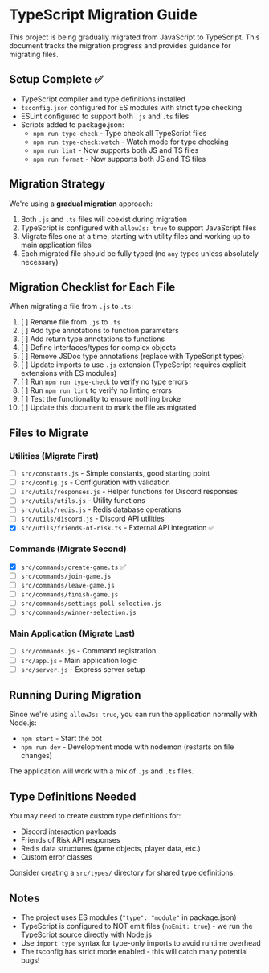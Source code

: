 # TypeScript Migration Guide

This project is being gradually migrated from JavaScript to TypeScript. This document tracks the migration progress and provides guidance for migrating files.

## Setup Complete ✅

- TypeScript compiler and type definitions installed
- `tsconfig.json` configured for ES modules with strict type checking
- ESLint configured to support both `.js` and `.ts` files
- Scripts added to package.json:
  - `npm run type-check` - Type check all TypeScript files
  - `npm run type-check:watch` - Watch mode for type checking
  - `npm run lint` - Now supports both JS and TS files
  - `npm run format` - Now supports both JS and TS files

## Migration Strategy

We're using a **gradual migration** approach:
1. Both `.js` and `.ts` files will coexist during migration
2. TypeScript is configured with `allowJs: true` to support JavaScript files
3. Migrate files one at a time, starting with utility files and working up to main application files
4. Each migrated file should be fully typed (no `any` types unless absolutely necessary)

## Migration Checklist for Each File

When migrating a file from `.js` to `.ts`:

1. [ ] Rename file from `.js` to `.ts`
2. [ ] Add type annotations to function parameters
3. [ ] Add return type annotations to functions
4. [ ] Define interfaces/types for complex objects
5. [ ] Remove JSDoc type annotations (replace with TypeScript types)
6. [ ] Update imports to use `.js` extension (TypeScript requires explicit extensions with ES modules)
7. [ ] Run `npm run type-check` to verify no type errors
8. [ ] Run `npm run lint` to verify no linting errors
9. [ ] Test the functionality to ensure nothing broke
10. [ ] Update this document to mark the file as migrated

## Files to Migrate

### Utilities (Migrate First)
- [ ] `src/constants.js` - Simple constants, good starting point
- [ ] `src/config.js` - Configuration with validation
- [ ] `src/utils/responses.js` - Helper functions for Discord responses
- [ ] `src/utils/utils.js` - Utility functions
- [ ] `src/utils/redis.js` - Redis database operations
- [ ] `src/utils/discord.js` - Discord API utilities
- [x] `src/utils/friends-of-risk.ts` - External API integration ✅

### Commands (Migrate Second)
- [x] `src/commands/create-game.ts` ✅
- [ ] `src/commands/join-game.js`
- [ ] `src/commands/leave-game.js`
- [ ] `src/commands/finish-game.js`
- [ ] `src/commands/settings-poll-selection.js`
- [ ] `src/commands/winner-selection.js`

### Main Application (Migrate Last)
- [ ] `src/commands.js` - Command registration
- [ ] `src/app.js` - Main application logic
- [ ] `src/server.js` - Express server setup

## Running During Migration

Since we're using `allowJs: true`, you can run the application normally with Node.js:
- `npm start` - Start the bot
- `npm run dev` - Development mode with nodemon (restarts on file changes)

The application will work with a mix of `.js` and `.ts` files.

## Type Definitions Needed

You may need to create custom type definitions for:
- Discord interaction payloads
- Friends of Risk API responses
- Redis data structures (game objects, player data, etc.)
- Custom error classes

Consider creating a `src/types/` directory for shared type definitions.

## Notes

- The project uses ES modules (`"type": "module"` in package.json)
- TypeScript is configured to NOT emit files (`noEmit: true`) - we run the TypeScript source directly with Node.js
- Use `import type` syntax for type-only imports to avoid runtime overhead
- The tsconfig has strict mode enabled - this will catch many potential bugs!
